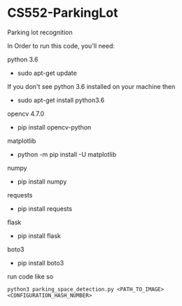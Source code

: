# CS552-ParkingLot
Parking lot recognition

In Order to run this code, you'll need:

python 3.6
* sudo apt-get update

If you don't see python 3.6 installed on your machine then
* sudo apt-get install python3.6

opencv 4.7.0
* pip install opencv-python

matplotlib
* python -m pip install -U matplotlib

numpy
* pip install numpy

requests
* pip install requests

flask
* pip install flask

boto3
* pip install boto3

run code like so

`python3 parking_space_detection.py <PATH_TO_IMAGE> <CONFIGURATION_HASH_NUMBER>`
